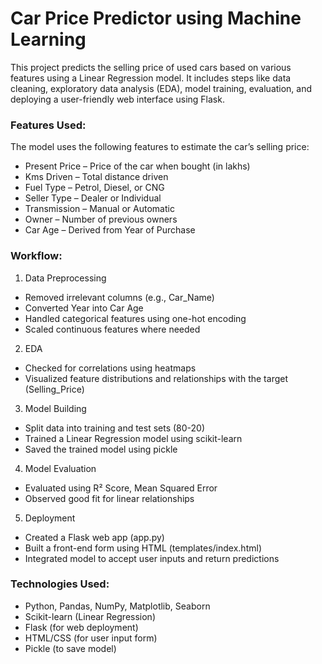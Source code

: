 # Car Price Predictor using Machine Learning
This project predicts the selling price of used cars based on various features using a Linear Regression model. It includes steps like data cleaning, exploratory data analysis (EDA), model training, evaluation, and deploying a user-friendly web interface using Flask.


### Features Used:
The model uses the following features to estimate the car’s selling price:
- Present Price – Price of the car when bought (in lakhs)
- Kms Driven – Total distance driven
- Fuel Type – Petrol, Diesel, or CNG
- Seller Type – Dealer or Individual
- Transmission – Manual or Automatic
- Owner – Number of previous owners
- Car Age – Derived from Year of Purchase


### Workflow:
1. Data Preprocessing
- Removed irrelevant columns (e.g., Car_Name)
- Converted Year into Car Age
- Handled categorical features using one-hot encoding
- Scaled continuous features where needed

2. EDA
- Checked for correlations using heatmaps
- Visualized feature distributions and relationships with the target (Selling_Price)

3. Model Building
- Split data into training and test sets (80-20)
- Trained a Linear Regression model using scikit-learn
- Saved the trained model using pickle

4. Model Evaluation
- Evaluated using R² Score, Mean Squared Error
- Observed good fit for linear relationships

5. Deployment
- Created a Flask web app (app.py)
- Built a front-end form using HTML (templates/index.html)
- Integrated model to accept user inputs and return predictions


### Technologies Used:
- Python, Pandas, NumPy, Matplotlib, Seaborn
- Scikit-learn (Linear Regression)
- Flask (for web deployment)
- HTML/CSS (for user input form)
- Pickle (to save model)

